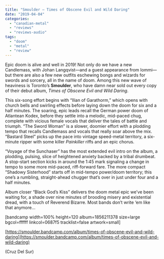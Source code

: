 ```yaml
---
title: "Smoulder – Times of Obscene Evil and Wild Daring"
date: "2019-04-04"
categories: 
  - "canadian-metal"
  - "reviews"
  - "reviews-audio"
tags: 
  - "doom"
  - "metal"
  - "review"
---
```


Epic doom is alive and well in 2019! Not only do we have a new Candlemass, with Johan Langqvist—and a guest appearance from Iommi—but there are also a few new outfits eschewing bongs and wizards for swords and sorcery, all in the name of doom. Among this new wave of heaviness is Toronto’s **Smoulder**, who have damn near sold out every copy of their debut album, _Times of Obscene Evil and Wild Daring_.

This six-song effort begins with “Ilian of Garathorm,” which opens with church bells and swirling effects before laying down the doom for six and a half minutes. The soaring, epic leads recall the German power doom of Atlantean Kodex, before they settle into a melodic, mid-paced chug, complete with vicious female vocals that deliver the tales of battle and triumph. “The Sword Woman” is a slower, doomier effort with a plodding tempo that recalls Candlemass and vocals that really soar above the mix. “Bastard Steel” picks up the pace into vintage speed-metal territory, a six-minute ripper with some killer _Painkiller_ riffs and an epic chorus.

“Voyage of the Sunchaser” has the most extended evil intro on the album, a plodding, pulsing, slice of heightened anxiety backed by a tribal drumbeat. A stop-start section kicks in around the 1:45 mark signaling a change in tempo to some more mid-paced, riff-forward fare. The more compact “Shadowy Sisterhood” starts off in mid-tempo power/doom territory; this one’s a rumbling, straight-ahead chugger that’s over in just under four and a half minutes.

Album closer “Black God’s Kiss” delivers the doom metal epic we’ve been waiting for, a shade over nine minutes of brooding misery and existential dread, with a touch of Reverend Bizarre. Most bands don’t write ‘em like that anymore…

\[bandcamp width=100% height=120 album=1856211378 size=large bgcol=ffffff linkcol=0687f5 tracklist=false artwork=small\]

[https://smoulder.bandcamp.com/album/times-of-obscene-evil-and-wild-daring](https://smoulder.bandcamp.com/album/times-of-obscene-evil-and-wild-daring)

(Cruz Del Sur)
